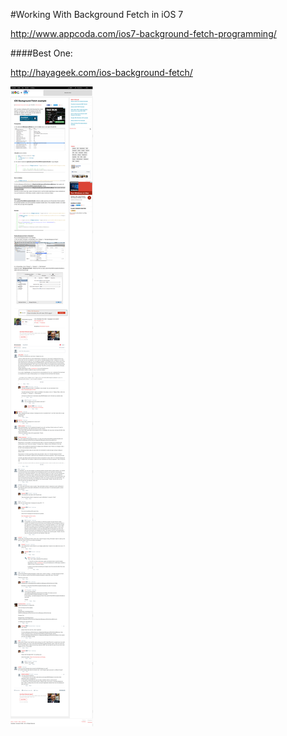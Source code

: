 #Working With Background Fetch in iOS 7

http://www.appcoda.com/ios7-background-fetch-programming/




####Best One:

http://hayageek.com/ios-background-fetch/

<img src="iOS Background Fetch example.png"/>